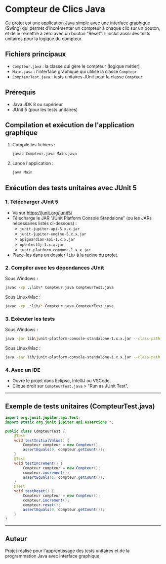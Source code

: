 # Compteur de Clics Java

Ce projet est une application Java simple avec une interface graphique (Swing) qui permet d'incrémenter un compteur à chaque clic sur un bouton, et de le remettre à zéro avec un bouton "Reset". Il inclut aussi des tests unitaires pour la logique du compteur.

## Fichiers principaux
- `Compteur.java` : la classe qui gère le compteur (logique métier)
- `Main.java` : l'interface graphique qui utilise la classe `Compteur`
- `CompteurTest.java` : tests unitaires JUnit pour la classe `Compteur`

## Prérequis
- Java JDK 8 ou supérieur
- JUnit 5 (pour les tests unitaires)

## Compilation et exécution de l'application graphique
1. Compile les fichiers :
   ```sh
   javac Compteur.java Main.java
   ```
2. Lance l'application :
   ```sh
   java Main
   ```

## Exécution des tests unitaires avec JUnit 5

### 1. Télécharger JUnit 5
- Va sur https://junit.org/junit5/
- Télécharge le JAR "JUnit Platform Console Standalone" (ou les JARs nécessaires listés ci-dessous) :
  - `junit-jupiter-api-5.x.x.jar`
  - `junit-jupiter-engine-5.x.x.jar`
  - `apiguardian-api-1.x.x.jar`
  - `opentest4j-1.x.x.jar`
  - `junit-platform-commons-1.x.x.jar`
- Place-les dans un dossier `lib/` à la racine du projet.

### 2. Compiler avec les dépendances JUnit
Sous Windows :
```sh
javac -cp .;lib\* Compteur.java CompteurTest.java
```
Sous Linux/Mac :
```sh
javac -cp .:lib/* Compteur.java CompteurTest.java
```

### 3. Exécuter les tests
Sous Windows :
```sh
java -jar lib\junit-platform-console-standalone-1.x.x.jar --class-path . --scan-class-path
```
Sous Linux/Mac :
```sh
java -jar lib/junit-platform-console-standalone-1.x.x.jar --class-path . --scan-class-path
```

### 4. Avec un IDE
- Ouvre le projet dans Eclipse, IntelliJ ou VSCode.
- Clique droit sur `CompteurTest.java` > "Run as JUnit Test".

---

## Exemple de tests unitaires (CompteurTest.java)
```java
import org.junit.jupiter.api.Test;
import static org.junit.jupiter.api.Assertions.*;

public class CompteurTest {
    @Test
    void testInitialValue() {
        Compteur compteur = new Compteur();
        assertEquals(0, compteur.getCount());
    }
    @Test
    void testIncrement() {
        Compteur compteur = new Compteur();
        compteur.increment();
        assertEquals(1, compteur.getCount());
    }
    @Test
    void testReset() {
        Compteur compteur = new Compteur();
        compteur.increment();
        compteur.reset();
        assertEquals(0, compteur.getCount());
    }
}
```

---

## Auteur
Projet réalisé pour l'apprentissage des tests unitaires et de la programmation Java avec interface graphique.
